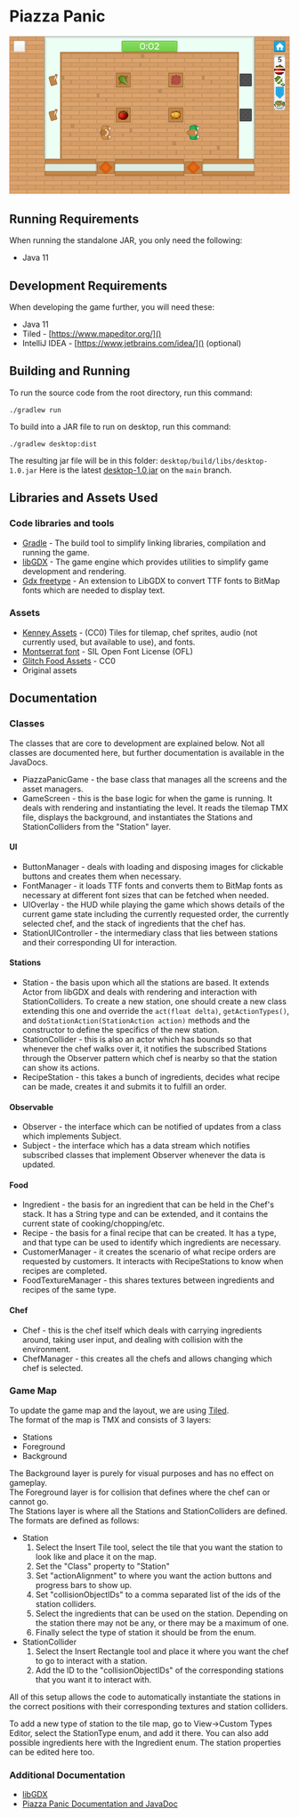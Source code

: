 # Piazza Panic

![Game Screenshot](game_screenshot.png)

## Running Requirements

When running the standalone JAR, you only need the following:

- Java 11

## Development Requirements

When developing the game further, you will need these:

- Java 11
- Tiled - [https://www.mapeditor.org/]()
- IntelliJ IDEA - [https://www.jetbrains.com/idea/]() (optional)

## Building and Running

To run the source code from the root directory, run this command:

```shell
./gradlew run
```

To build into a JAR file to run on desktop, run this command:

```shell
./gradlew desktop:dist
```

The resulting jar file will be in this folder: `desktop/build/libs/desktop-1.0.jar`
Here is the latest [desktop-1.0.jar](desktop/build/libs/desktop-1.0.jar) on the `main` branch.

## Libraries and Assets Used

### Code libraries and tools

- [Gradle](https://gradle.org/) - The build tool to simplify linking libraries, compilation and
  running the game.
- [libGDX](https://libgdx.com/) - The game engine which provides utilities to simplify game
  development and rendering.
- [Gdx freetype](https://libgdx.com/wiki/extensions/gdx-freetype/) - An extension to LibGDX to
  convert TTF fonts to BitMap fonts which are needed to display text.

### Assets

- [Kenney Assets](https://kenney.nl/) - (CC0) Tiles for tilemap, chef sprites, audio (not currently
  used, but available to use), and fonts.
- [Montserrat font](https://www.fontspace.com/montserrat-font-f16544) - SIL Open Font License (OFL)
- [Glitch Food Assets](https://opengameart.org/content/cc0-food-icons) - CC0
- Original assets

## Documentation

### Classes

The classes that are core to development are explained below. Not all classes are documented here,
but further documentation is available in the JavaDocs.

- PiazzaPanicGame - the base class that manages all the screens and the asset managers.
- GameScreen - this is the base logic for when the game is running. It deals with rendering and
  instantiating the level. It reads the tilemap TMX file, displays the background, and instantiates
  the Stations and StationColliders from the "Station" layer.

#### UI

- ButtonManager - deals with loading and disposing images for clickable buttons and creates them
  when necessary.
- FontManager - it loads TTF fonts and converts them to BitMap fonts as necessary at different font
  sizes that can be fetched when needed.
- UIOverlay - the HUD while playing the game which shows details of the current game state including
  the currently requested order, the currently selected chef, and the stack of ingredients that the
  chef has.
- StationUIController - the intermediary class that lies between stations and their corresponding UI
  for interaction.

#### Stations

- Station - the basis upon which all the stations are based. It extends Actor from libGDX and deals
  with rendering and interaction with StationColliders. To create a new station, one should create
  a new class extending this one and override the `act(float delta)`, `getActionTypes()`, and
  `doStationAction(StationAction action)` methods and the constructor to define the specifics of the
  new station.
- StationCollider - this is also an actor which has bounds so that whenever the chef walks over it,
  it notifies the subscribed Stations through the Observer pattern which chef is nearby so that the
  station can show its actions.
- RecipeStation - this takes a bunch of ingredients, decides what recipe can be made, creates it and
  submits it to fulfill an order.

#### Observable

- Observer - the interface which can be notified of updates from a class which implements Subject.
- Subject - the interface which has a data stream which notifies subscribed classes that implement
  Observer whenever the data is updated.

#### Food

- Ingredient - the basis for an ingredient that can be held in the Chef's stack. It has a String
  type and can be extended, and it contains the current state of cooking/chopping/etc.
- Recipe - the basis for a final recipe that can be created. It has a type, and that type can be
  used to identify which ingredients are necessary.
- CustomerManager - it creates the scenario of what recipe orders are requested by customers. It
  interacts with RecipeStations to know when recipes are completed.
- FoodTextureManager - this shares textures between ingredients and recipes of the same type.

#### Chef

- Chef - this is the chef itself which deals with carrying ingredients around, taking user input,
  and dealing with collision with the environment.
- ChefManager - this creates all the chefs and allows changing which chef is selected.

### Game Map

To update the game map and the layout, we are using [Tiled](http://www.mapeditor.org).</br>
The format of the map is TMX and consists of 3 layers:

- Stations
- Foreground
- Background

The Background layer is purely for visual purposes and has no effect on gameplay.</br>
The Foreground layer is for collision that defines where the chef can or cannot go.</br>
The Stations layer is where all the Stations and StationColliders are defined. The formats are
defined as follows:

- Station
    1. Select the Insert Tile tool, select the tile that you want the station to look like and place
       it on the map.
    2. Set the "Class" property to "Station"
    3. Set "actionAlignment" to where you want the action buttons and progress bars to show up.
    4. Set "collisionObjectIDs" to a comma separated list of the ids of the station colliders.
    5. Select the ingredients that can be used on the station. Depending on the station there may
       not be any, or there may be a maximum of one.
    6. Finally select the type of station it should be from the enum.
- StationCollider
    1. Select the Insert Rectangle tool and place it where you want the chef to go to interact with
       a station.
    2. Add the ID to the "collisionObjectIDs" of the corresponding stations that you want it to
       interact with.

All of this setup allows the code to automatically instantiate the stations in the correct positions
with their corresponding textures and station colliders.</br>

To add a new type of station to the tile map, go to View->Custom Types Editor, select the
StationType enum, and add it there. You can also add possible ingredients here with the Ingredient
enum. The station properties can be edited here too.

### Additional Documentation

- [libGDX](https://libgdx.com/dev/)
- [Piazza Panic Documentation and JavaDoc](https://eng1-32.github.io/)
